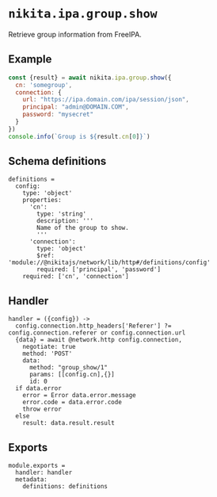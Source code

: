 
# `nikita.ipa.group.show`

Retrieve group information from FreeIPA.

## Example

```js
const {result} = await nikita.ipa.group.show({
  cn: 'somegroup',
  connection: {
    url: "https://ipa.domain.com/ipa/session/json",
    principal: "admin@DOMAIN.COM",
    password: "mysecret"
  }
})
console.info(`Group is ${result.cn[0]}`)
```

## Schema definitions

    definitions =
      config:
        type: 'object'
        properties:
          'cn':
            type: 'string'
            description: '''
            Name of the group to show.
            '''
          'connection':
            type: 'object'
            $ref: 'module://@nikitajs/network/lib/http#/definitions/config'
            required: ['principal', 'password']
        required: ['cn', 'connection']

## Handler

    handler = ({config}) ->
      config.connection.http_headers['Referer'] ?= config.connection.referer or config.connection.url
      {data} = await @network.http config.connection,
        negotiate: true
        method: 'POST'
        data:
          method: "group_show/1"
          params: [[config.cn],{}]
          id: 0
      if data.error
        error = Error data.error.message
        error.code = data.error.code
        throw error
      else
        result: data.result.result

## Exports

    module.exports =
      handler: handler
      metadata:
        definitions: definitions
